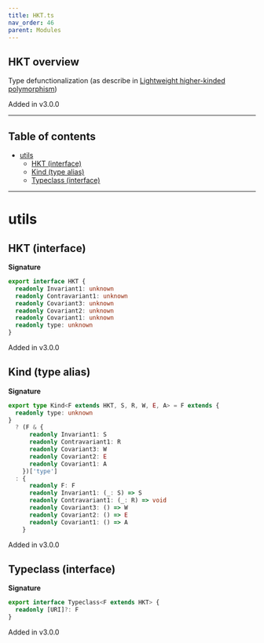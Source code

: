 ```yaml
---
title: HKT.ts
nav_order: 46
parent: Modules
---
```


## HKT overview

Type defunctionalization (as describe in [Lightweight higher-kinded polymorphism](https://www.cl.cam.ac.uk/~jdy22/papers/lightweight-higher-kinded-polymorphism.pdf))

Added in v3.0.0

---

<h2 class="text-delta">Table of contents</h2>

- [utils](#utils)
  - [HKT (interface)](#hkt-interface)
  - [Kind (type alias)](#kind-type-alias)
  - [Typeclass (interface)](#typeclass-interface)

---

# utils

## HKT (interface)

**Signature**

```ts
export interface HKT {
  readonly Invariant1: unknown
  readonly Contravariant1: unknown
  readonly Covariant3: unknown
  readonly Covariant2: unknown
  readonly Covariant1: unknown
  readonly type: unknown
}
```

Added in v3.0.0

## Kind (type alias)

**Signature**

```ts
export type Kind<F extends HKT, S, R, W, E, A> = F extends {
  readonly type: unknown
}
  ? (F & {
      readonly Invariant1: S
      readonly Contravariant1: R
      readonly Covariant3: W
      readonly Covariant2: E
      readonly Covariant1: A
    })['type']
  : {
      readonly F: F
      readonly Invariant1: (_: S) => S
      readonly Contravariant1: (_: R) => void
      readonly Covariant3: () => W
      readonly Covariant2: () => E
      readonly Covariant1: () => A
    }
```

Added in v3.0.0

## Typeclass (interface)

**Signature**

```ts
export interface Typeclass<F extends HKT> {
  readonly [URI]?: F
}
```

Added in v3.0.0
